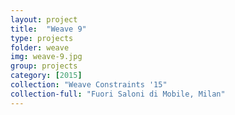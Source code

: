 ```yaml
---
layout: project
title:  "Weave 9"
type: projects
folder: weave
img: weave-9.jpg
group: projects
category: [2015]
collection: "Weave Constraints '15"
collection-full: "Fuori Saloni di Mobile, Milan"
---
```

